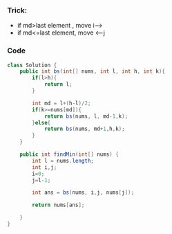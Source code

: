 ### Trick:
- if md>last element , move i-->
- if md<=last element, move <--j

### Code
```java
class Solution {
    public int bs(int[] nums, int l, int h, int k){
        if(l>h){
            return l;
        }

        int md = l+(h-l)/2;
        if(k>=nums[md]){
            return bs(nums, l, md-1,k);
        }else{
            return bs(nums, md+1,h,k);
        }
    }

    public int findMin(int[] nums) {
        int l = nums.length;
        int i,j;
        i=0;
        j=l-1;

        int ans = bs(nums, i,j, nums[j]);

        return nums[ans];

    }
}
```